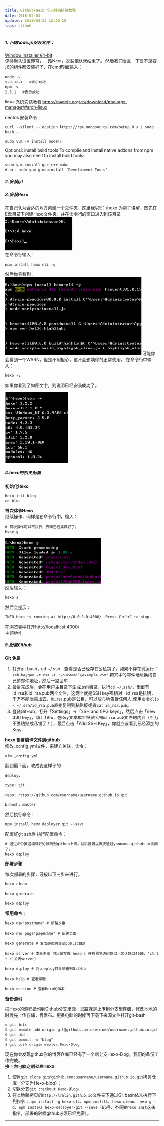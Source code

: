 ```yaml
---
title: Github+Hexo 个人博客搭建教程
date: 2018-02-01
updated: 2019/05/23 12:50:25
tags: github
---
```

##### 1.下载Node.js安装文件：
[Window Installer 64-bit](https://nodejs.org/dist/v4.2.3/node-v4.2.3-x64.msi)<br/>
保持默认设置即可，一路Next，安装很快就结束了。 然后我们检查一下是不是要求的组件都安装好了，在cmd界面输入：
```
node -v
v.0.12.1   #表示成功
npm -v
2.5.1   #表示成功
```
<!--more-->
linux 系统安装教程 https://nodejs.org/en/download/package-manager/#arch-linux  

centos 安装命令
```
curl --silent --location https://rpm.nodesource.com/setup_8.x | sudo bash -
```
```
sudo yum -y install nodejs
```
Optional: install build tools
To compile and install native addons from npm you may also need to install build tools:
```
sudo yum install gcc-c++ make
# or: sudo yum groupinstall 'Development Tools'
```


##### 2.安装git
##### 3.安装Hexo
在自己认为合适的地方创建一个文件夹，这里我以E：/hexo 为例子讲解，首先在E盘目录下创建Hexo文件夹，并在命令行的窗口进入到该目录
![image](https://raw.githubusercontent.com/lralin/TheFirst/master/markdown_img/hexo-cd_image.jpg)  
在命令行输入：
```
npm install hexo-cli -g
```
然后你将看到：  
![image](https://raw.githubusercontent.com/lralin/TheFirst/master/markdown_img/hexo-cli_image.jpg)
可能你会看到一个WARN，但是不用担心，这不会影响你的正常使用。 
在命令行中输入：
```
hexo -v
```
如果你看到了如图文字，则说明已经安装成功了。

![image](https://raw.githubusercontent.com/lralin/TheFirst/master/markdown_img/hexo-success_image.jpg)

##### 4.hexo的相关配置
**初始化Hexo**  
```
hexo init blog
cd blog
```
**首次体验Hexo**  
继续操作，同样是在命令行中，输入：  
```
# 首次操作可以不执行，界面已经编译好了。
hexo g
```
![image](https://raw.githubusercontent.com/lralin/TheFirst/master/markdown_img/hexo-g_image.jpg)  
然后输入：
```
hexo s
```
然后会提示：
```
INFO Hexo is running at http://0.0.0.0:4000/. Press Ctrl+C to stop.
```
在浏览器中打开http://localhost:4000/  
[主题地址](https://github.com/hexojs/hexo/wiki/Themes)
##### 5.配置Github

**Git 免密**  
1. 打开git bash，cd ~/.ssh，查看是否已经存在公私钥了。如果不存在则运行：`ssh-keygen -t rsa -C "youremail@example.com"`  把其中的邮件地址换成自己的邮件地址，然后一路回车  
2. 最后完成后，会在用户主目录下生成.ssh目录，执行`cd ~/.ssh/`，里面有id_rsa和id_rsa.pub两个文件，这两个就是SSH key密钥对，id_rsa是私钥，千万不能泄露出去，id_rsa.pub是公钥，可以放心地告诉任何人,使用命令`clip < ~/.ssh/id_rsa.pub`直接复制到粘贴板或者`cat id_rsa.pub`。  
3. 登陆GitHub，打开「Settings」->「SSH and GPG keys」，然后点击「new SSH key」，填上Title，在Key文本框里粘贴公钥id_rsa.pub文件的内容（千万不要粘贴成私钥了！），最后点击「Add SSH Key」，你就应该看到已经添加的Key。 

**hexo 部署编译文件到github**  
修改_config.yml文件，来建立关联，命令：

```
vim _config.yml
```
翻到最下面，改成我这样子的
```
deploy:

type: git

repo: https://github.com/username/username.github.io.git

branch: master
```
然后执行命令：
```
npm install hexo-deployer-git --save
```
配置好git ssh后
执行配置命令：
```
# 通过命令推送编译好的源码到github上面。然后就可以直接通过youname.github.io访问了。
hexo deploy
```
**部署步骤**

每次部署的步骤，可按以下三步来进行。
```
hexo clean

hexo generate

hexo deploy
```
**常用命令**：
```
hexo new"postName" # 新建文章

hexo new page"pageName" # 新建页面

hexo generate # 生成静态页面至public目录

hexo server # 本来浏览 可以简写成 hexo s 开启预览访问端口（默认端口4000，'ctrl + c'关闭server）

hexo deploy # 将.deploy目录部署到GitHub

hexo help # 查看帮助

hexo version # 查看Hexo的版本   
```
**备份源码**  

把Hexo的源码备份到Github分支里面，思路就是上传到分支里存储，修改本地的时候先上传存储，再发布。更换电脑的时候再下载下来源文件打开git-bash
```
$ git init
$ git remote add origin git@github.com:username/username.github.io.git		
$ git add .
$ git commit -m "blog"
$ git push origin master:Hexo-Blog
```
现在你会发现github你的博客仓库已经有了一个新分支Hexo-Blog，我们的备份工作完成。  
**换一台电脑之后处理Hexo**
1. 使用`git clone git@github.com:username/username.github.io.git`拷贝仓库（分支为Hexo-blog）；
2. 切换分支`git checkout Hexo-Blog`。
3. 在本地新拷贝的`http://lralin.github.io`文件夹下通过Git bash依次执行下列指令：`npm install -g hexo-cli`、`npm install`、`hexo clean`、`hexo g -d`、`npm install hexo-deployer-git --save`（记得，不需要`hexo init`这条指令，部署的时候github必须已经免密）。  
---
